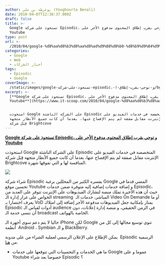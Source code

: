 ```yaml
---
author: يوغرطة بن علي (Youghourta Benali)
date: 2010-04-07T12:38:37.000Z
draft: false
title: >-
  Google تستحوذ على شركة Episodic، و توحي بقرب إطلاق المحتوى مدفوع الأجر على
  Youtube
type: post
url: >-
  /2010/04/google-%d8%aa%d8%b3%d8%aa%d8%ad%d9%88%d8%b0-%d8%b9%d9%84%d9%89-%d8%b4%d8%b1%d9%83%d8%a9-episodic%d8%8c-%d9%88-%d8%aa%d9%88%d8%ad%d9%8a-%d8%a8%d9%82%d8%b1%d8%a8-%d8%a5%d8%b7%d9%84%d8%a7%d9%82-%d8%a7/
categories:
  - Google
  - Web
  - أخبار الشركات
tags:
  - Episodic
  - Google
coverImage: >-
  /static/images/google-تستحوذ-على-شركة-episodic،-و-توحي-بقرب-إطلاق-ا/bg-header-player.png
excerpt: >-
  [**Google تستحوذ على شركة Episodic، و توحي بقرب إطلاق المحتوى مدفوع الأجر على
  Youtube**](https://www.it-scoop.com/2010/04/google-%d8%aa%d8%b3%d8%aa%d8%ad%d9%88%d8%b0-%d8%b9%d9%84%d9%89-%d8%b4%d8%b1%d9%83%d8%a9-episodic%d8%8c-%d9%88-%d8%aa%d9%88%d8%ad%d9%8a-%d8%a8%d9%82%d8%b1%d8%a8-%d8%a5%d8%b7%d9%84%d8%a7%d9%82-%d8%a7/)


  استحوذت Google على الشركة الناشئة Episodic المتخصصة في خدمات الفيديو على
  الإنترنت مقابل صفقة لم يتم الإفصاح عنها، بعدما أن كانت جميع الأنظار متجهة
  قِبَل شركة Brightcove
---
```

[**Google تستحوذ على شركة Episodic، و توحي بقرب إطلاق المحتوى مدفوع الأجر على Youtube**](https://www.it-scoop.com/2010/04/google-%d8%aa%d8%b3%d8%aa%d8%ad%d9%88%d8%b0-%d8%b9%d9%84%d9%89-%d8%b4%d8%b1%d9%83%d8%a9-episodic%d8%8c-%d9%88-%d8%aa%d9%88%d8%ad%d9%8a-%d8%a8%d9%82%d8%b1%d8%a8-%d8%a5%d8%b7%d9%84%d8%a7%d9%82-%d8%a7/)

استحوذت Google على الشركة الناشئة Episodic المتخصصة في خدمات الفيديو على الإنترنت مقابل صفقة لم يتم الإفصاح عنها، بعدما أن كانت جميع الأنظار متجهة قِبَل شركة Brightcove المنافسة لها و التي تفوقها شهرة.

![](/static/images/google-تستحوذ-على-شركة-episodic،-و-توحي-بقرب-إطلاق-ا/bg-header-player.png)

شراء شركة Episodic يفسره الكثير من المحللين برغبة Google المضي قدما في تحسين موقع Youtube و إضافة خدمات إضافية إليه متوفرة ضمن خدمات Episodic، حيث أن هذه الأخيرة تملك منصة لتشارك الفيديوهات على الإنترنت تتوفر على العديد من الخواص على غرار إدارة الـ streaming  المباشر، خدمات الـ Video On Demande أو ما يعرف اختصارا بـ VoD يمتاز بإمكانية جعل الفيديوهات مدفوعة الأجر إضافة إلى امتلاك Episodic أدوات لقياس الـ audience في الزمن الحقيقي، و منصة إدارة إعلانات، دون أن ننسى خدمة الـ broadcast الخاصة بالهواتف.

حاليا لا يتم دعم سوى أجهزة الـ iPhone لكن Google تنوي توسيع مجالها إلى كل من أنظمة  Android ، Symbian و الـ BlackBerry.

يمكن الإطلاع على الإعلان الرسمي لعملية الشراء من على مدونة  Episodic الرسمية من [هنا](http://www.episodic.com/episodic-joins-google/).

-   ما هي الخدمات و التحسينات التي تتوقعها على خدمات Google عموما و على Youtube خصوصا بعد شراء Episodic ؟
